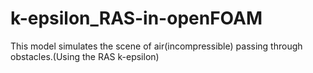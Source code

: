 # k-epsilon_RAS-in-openFOAM
This model simulates the scene of air(incompressible) passing through obstacles.(Using the RAS k-epsilon)
